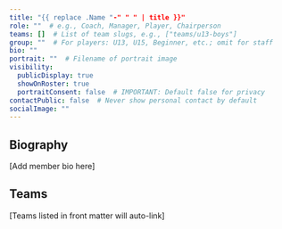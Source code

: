```yaml
---
title: "{{ replace .Name "-" " " | title }}"
role: ""  # e.g., Coach, Manager, Player, Chairperson
teams: []  # List of team slugs, e.g., ["teams/u13-boys"]
group: ""  # For players: U13, U15, Beginner, etc.; omit for staff
bio: ""
portrait: ""  # Filename of portrait image
visibility:
  publicDisplay: true
  showOnRoster: true
  portraitConsent: false  # IMPORTANT: Default false for privacy
contactPublic: false  # Never show personal contact by default
socialImage: ""
---
```


## Biography

[Add member bio here]

## Teams

[Teams listed in front matter will auto-link]
